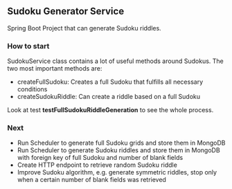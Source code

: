 ## Sudoku Generator Service

Spring Boot Project that can generate Sudoku riddles. 

### How to start

SudokuService class contains a lot of useful methods around Sudokus. 
The two most important methods are:

- createFullSudoku: Creates a full Sudoku that fulfills all necessary conditions
- createSudokuRiddle: Can create a riddle based on a full Sudoku

Look at test **testFullSudokuRiddleGeneration** to see the whole process.

### Next

- Run Scheduler to generate full Sudoku grids and store them in MongoDB
- Run Scheduler to generate Sudoku riddles and store them in MongoDB with 
foreign key of full Sudoku and number of blank fields 
- Create HTTP endpoint to retrieve random Sudoku riddle 
- Improve Sudoku algorithm, e.g. generate symmetric riddles, stop only 
when a certain number of blank fields was retrieved